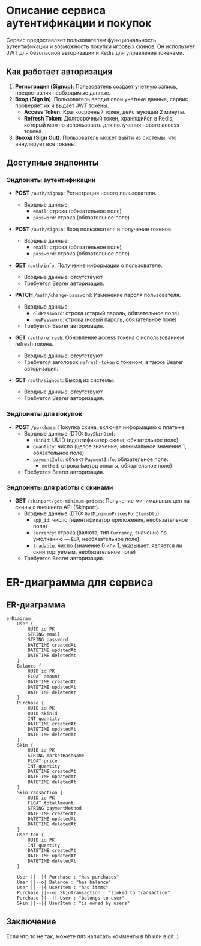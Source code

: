 # Описание сервиса аутентификации и покупок

Сервис предоставляет пользователям функциональность аутентификации и возможность покупки игровых скинов. Он использует JWT для безопасной авторизации и Redis для управления токенами.

## Как работает авторизация

1. **Регистрация (Signup)**: Пользователь создает учетную запись, предоставляя необходимые данные.
2. **Вход (Sign In)**: Пользователь вводит свои учетные данные, сервис проверяет их и выдает JWT токены:
   - **Access Token**: Краткосрочный токен, действующий 2 минуты.
   - **Refresh Token**: Долгосрочный токен, хранящийся в Redis, который можно использовать для получения нового access токена.
3. **Выход (Sign Out)**: Пользователь может выйти из системы, что аннулирует все токены.

## Доступные эндпоинты

### Эндпоинты аутентификации

- **POST** `/auth/signup`: Регистрация нового пользователя.
  - Входные данные:
    - `email`: строка (обязательное поле)
    - `password`: строка (обязательное поле)

- **POST** `/auth/signin`: Вход пользователя и получение токенов.
  - Входные данные:
    - `email`: строка (обязательное поле)
    - `password`: строка (обязательное поле)

- **GET** `/auth/info`: Получение информации о пользователе. 
  - Входные данные: отсутствуют
  - Требуется Bearer авторизация.

- **PATCH** `/auth/change-password`: Изменение пароля пользователя.
  - Входные данные:
    - `oldPassword`: строка (старый пароль, обязательное поле)
    - `newPassword`: строка (новый пароль, обязательное поле)
  - Требуется Bearer авторизация.

- **GET** `/auth/refresh`: Обновление access токена с использованием refresh токена.
  - Входные данные: отсутствуют
  - Требуется заголовок `refresh-token` с токеном, а также Bearer авторизация.

- **GET** `/auth/signout`: Выход из системы.
  - Входные данные: отсутствуют
  - Требуется Bearer авторизация.

### Эндпоинты для покупок

- **POST** `/purchase`: Покупка скина, включая информацию о платеже.
  - Входные данные (DTO: `BuySkinDto`):
    - `skinId`: UUID (идентификатор скина, обязательное поле)
    - `quantity`: число (целое значение, минимальное значение 1, обязательное поле)
    - `paymentInfo`: объект `PaymentInfo`, обязательное поле:
      - `method`: строка (метод оплаты, обязательное поле)
  - Требуется Bearer авторизация.

### Эндпоинты для работы с скинами

- **GET** `/skinport/get-minimum-prices`: Получение минимальных цен на скины с внешнего API (Skinport).
  - Входные данные (DTO: `GetMinimumPricesForItemsDto`):
    - `app_id`: число (идентификатор приложения, необязательное поле)
    - `currency`: строка (валюта, тип `Currency`, значение по умолчанию — `EUR`, необязательное поле)
    - `tradable`: число (значение 0 или 1, указывает, является ли скин торгуемым, необязательное поле)
  - Требуется Bearer авторизация.
  
# ER-диаграмма для сервиса

## ER-диаграмма

```mermaid
erDiagram
    User {
        UUID id PK
        STRING email
        STRING password
        DATETIME createdAt
        DATETIME updatedAt
        DATETIME deletedAt
    }
    Balance {
        UUID id PK
        FLOAT amount
        DATETIME createdAt
        DATETIME updatedAt
        DATETIME deletedAt
    }
    Purchase {
        UUID id PK
        UUID skinId
        INT quantity
        DATETIME createdAt
        DATETIME updatedAt
        DATETIME deletedAt
    }
    Skin {
        UUID id PK
        STRING marketHashName
        FLOAT price
        INT quantity
        DATETIME createdAt
        DATETIME updatedAt
        DATETIME deletedAt
    }
    SkinTransaction {
        UUID id PK
        FLOAT totalAmount
        STRING paymentMethod
        DATETIME createdAt
        DATETIME updatedAt
        DATETIME deletedAt
    }
    UserItem {
        UUID id PK
        INT quantity
        DATETIME createdAt
        DATETIME updatedAt
        DATETIME deletedAt
    }

    User ||--|{ Purchase : "has purchases"
    User ||--o| Balance : "has balance"
    User ||--|{ UserItem : "has items"
    Purchase ||--o| SkinTransaction : "linked to transaction"
    Purchase }|--|| User : "belongs to user"
    Skin ||--|{ UserItem : "is owned by users"
```
## Заключение

Если что то не так, можете плз написать комменты в hh или в git :)
